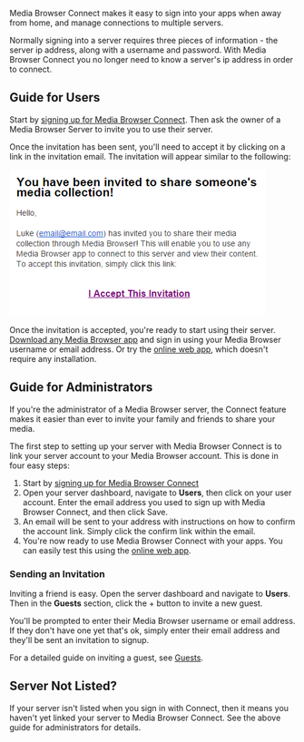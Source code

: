 Media Browser Connect makes it easy to sign into your apps when away from home, and manage connections to multiple servers.

Normally signing into a server requires three pieces of information - the server ip address, along with a username and password. With Media Browser Connect you no longer need to know a server's ip address in order to connect.

## Guide for Users

Start by [signing up for Media Browser Connect](http://mediabrowser.tv/connect/). Then ask the owner of a Media Browser Server to invite you to use their server.

Once the invitation has been sent, you'll need to accept it by clicking on a link in the invitation email. The invitation will appear similar to the following:

![](images/server/connect1.png)

Once the invitation is accepted, you're ready to start using their server. [Download any Media Browser app](http://mediabrowser.tv/download) and sign in using your Media Browser username or email address. Or try the [online web app](http://app.mediabrowser.tv), which doesn't require any installation.

## Guide for Administrators

If you're the administrator of a Media Browser server, the Connect feature makes it easier than ever to invite your family and friends to share your media.

The first step to setting up your server with Media Browser Connect is to link your server account to your Media Browser account. This is done in four easy steps:

1. Start by [signing up for Media Browser Connect](http://mediabrowser.tv/connect/)
2. Open your server dashboard, navigate to **Users**, then click on your user account. Enter the email address you used to sign up with Media Browser Connect, and then click Save.
3. An email will be sent to your address with instructions on how to confirm the account link. Simply click the confirm link within the email.
4. You're now ready to use Media Browser Connect with your apps. You can easily test this using the [online web app](http://app.mediabrowser.tv).

### Sending an Invitation

Inviting a friend is easy. Open the server dashboard and navigate to **Users**. Then in the **Guests** section, click the + button to invite a new guest.

You'll be prompted to enter their Media Browser username or email address. If they don't have one yet that's ok, simply enter their email address and they'll be sent an invitation to signup.

For a detailed guide on inviting a guest, see [Guests](Guests).

## Server Not Listed?

If your server isn't listed when you sign in with Connect, then it means you haven't yet linked your server to Media Browser Connect. See the above guide for administrators for details.